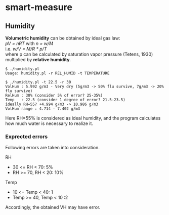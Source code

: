 # smart-measure

## Humidity
**Volumetric humidity** can be obtained by ideal gas law:  
_pV = nRT_ with _n = w/M_  
i.e. _w/V = M/R * p/T_  
where p can be calculated by saturation vapor pressure (Tetens, 1930) multiplied by **relative humidity**.
```
$ ./humidity.pl
Usage: humidity.pl -r REL_HUMID -t TEMPERATURE
```
```
$ ./humidity.pl -t 22.5 -r 30
VolHum : 5.992 g/m3 - Very dry (5g/m3 -> 50% flu survive, 7g/m3 -> 20% flu survive)
RelHum : 30% (consider 5% of error? 25-35%)
Temp   : 22.5 (consider 1 degree of error? 21.5-23.5)
ideally RH=55? +4.994 g/m3 -> 10.986 g/m3
VolHum range : 4.714 - 7.402 g/m3
```
Here RH=55% is considered as ideal humidity, and the program calculates how much water is necessary to realize it.

### Exprected errors
Following errors are taken into consideration.

RH
- 30 <= RH < 70: 5%
- RH >= 70, RH < 20: 10%

Temp
- 10 <= Temp < 40: 1
- Temp >= 40, Temp < 10 :2

Accordingly, the obtained VH may have error.

